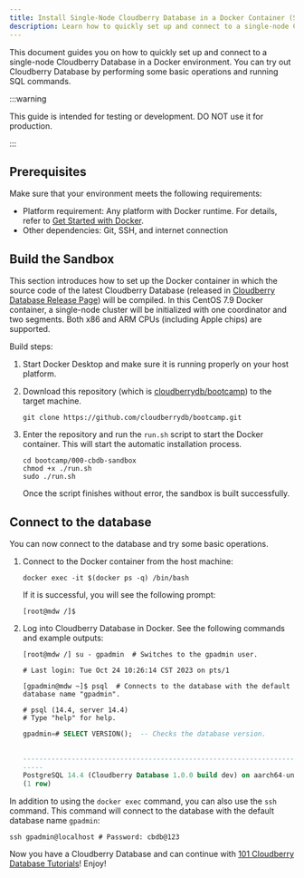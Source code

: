 ```yaml
---
title: Install Single-Node Cloudberry Database in a Docker Container (Sandbox)
description: Learn how to quickly set up and connect to a single-node Cloudberry Database in a Docker environment.
---
```


This document guides you on how to quickly set up and connect to a single-node Cloudberry Database in a Docker environment. You can try out Cloudberry Database by performing some basic operations and running SQL commands.

:::warning

This guide is intended for testing or development. DO NOT use it for production.

:::

## Prerequisites

Make sure that your environment meets the following requirements:

- Platform requirement: Any platform with Docker runtime. For details, refer to [Get Started with Docker](https://www.docker.com/get-started/).
- Other dependencies: Git, SSH, and internet connection

## Build the Sandbox

This section introduces how to set up the Docker container in which the source code of the latest Cloudberry Database (released in [Cloudberry Database Release Page](https://github.com/cloudberrydb/cloudberrydb/releases)) will be compiled. In this CentOS 7.9 Docker container, a single-node cluster will be initialized with one coordinator and two segments. Both x86 and ARM CPUs (including Apple chips) are supported.

Build steps:

1. Start Docker Desktop and make sure it is running properly on your host platform.

2. Download this repository (which is [cloudberrydb/bootcamp](https://github.com/cloudberrydb/bootcamp)) to the target machine.

    ```shell
    git clone https://github.com/cloudberrydb/bootcamp.git
    ```

3. Enter the repository and run the `run.sh` script to start the Docker container. This will start the automatic installation process.

    ```shell
    cd bootcamp/000-cbdb-sandbox
    chmod +x ./run.sh
    sudo ./run.sh
    ```

    Once the script finishes without error, the sandbox is built successfully. 

## Connect to the database

You can now connect to the database and try some basic operations.

1. Connect to the Docker container from the host machine:

    ```shell
    docker exec -it $(docker ps -q) /bin/bash
    ```

    If it is successful, you will see the following prompt:

    ```shell
    [root@mdw /]$
    ```

2. Log into Cloudberry Database in Docker. See the following commands and example outputs:

    ```shell
    [root@mdw /] su - gpadmin  # Switches to the gpadmin user.

    # Last login: Tue Oct 24 10:26:14 CST 2023 on pts/1

    [gpadmin@mdw ~]$ psql  # Connects to the database with the default database name "gpadmin".

    # psql (14.4, server 14.4)
    # Type "help" for help.
    ```

    ```sql
    gpadmin=# SELECT VERSION();  -- Checks the database version.
                                                                                            version

    -----------------------------------------------------------------------------------------------------------------------------------------------------------------------------------
    -----
    PostgreSQL 14.4 (Cloudberry Database 1.0.0 build dev) on aarch64-unknown-linux-gnu, compiled by gcc (GCC) 10.2.1 20210130 (Red Hat 10.2.1-11), 64-bit compiled on Oct 24 2023 10:24:28
    (1 row)
    ```

In addition to using the `docker exec` command, you can also use the `ssh` command. This command will connect to the database with the default database name `gpadmin`:

```shell
ssh gpadmin@localhost # Password: cbdb@123
```

Now you have a Cloudberry Database and can continue with [101 Cloudberry Database Tutorials](./#2-101-cloudberrydb-tourials)! Enjoy!

